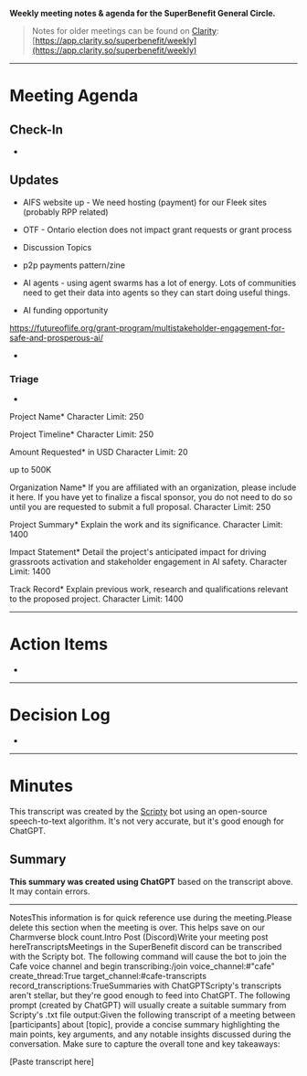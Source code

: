 **Weekly meeting notes & agenda for the SuperBenefit General Circle.**

> Notes for older meetings can be found on [Clarity](https://app.clarity.so/superbenefit/docs/7b03af88-ecdf-4858-8eb8-c0b8d35988f7):
> [https://app.clarity.so/superbenefit/weekly](https://app.clarity.so/superbenefit/weekly)

---

# Meeting Agenda

## Check-In

- 

## Updates

- AIFS website up - We need hosting (payment) for our Fleek sites (probably RPP related)

- OTF - Ontario election does not impact grant requests or grant process

- Discussion Topics

- p2p payments pattern/zine

- AI agents - using agent swarms has a lot of energy. Lots of communities need to get their data into agents so they can start doing useful things. 

- AI funding opportunity 

 https://futureoflife.org/grant-program/multistakeholder-engagement-for-safe-and-prosperous-ai/

- 

### Triage

	

  -  

Project Name\* Character Limit: 250

Project Timeline\* Character Limit: 250

Amount Requested\* in USD Character Limit: 20

up to 500K

Organization Name\* If you are affiliated with an organization, please include it here. If you have yet to finalize a fiscal sponsor, you do not need to do so until you are requested to submit a full proposal. Character Limit: 250

Project Summary\* Explain the work and its significance. Character Limit: 1400

Impact Statement\* Detail the project's anticipated impact for driving grassroots activation and stakeholder engagement in AI safety. Character Limit: 1400

Track Record\* Explain previous work, research and qualifications relevant to the proposed project. Character Limit: 1400

---

# Action Items

- 	

---

# Decision Log

- 

---

# Minutes

This transcript was created by the [Scripty](https://scripty.org/) bot using an open-source speech-to-text algorithm. It's not very accurate, but it's good enough for ChatGPT.

## Summary

**This summary was created using ChatGPT** based on the transcript above. It may contain errors.

> <Paste summary here>

---

NotesThis information is for quick reference use during the meeting.Please delete this section when the meeting is over. This helps save on our Charmverse block count.Intro Post (Discord)Write your meeting post hereTranscriptsMeetings in the SuperBenefit discord can be transcribed with the Scripty bot. The following command will cause the bot to join the Cafe voice channel and begin transcribing:/join voice_channel:#"cafe" create_thread:True target_channel:#cafe-transcripts record_transcriptions:TrueSummaries with ChatGPTScripty's transcripts aren't stellar, but they're good enough to feed into ChatGPT. The following prompt (created by ChatGPT) will usually create a suitable summary from Scripty's .txt file output:Given the following transcript of a meeting between [participants] about [topic], provide a concise summary highlighting the main points, key arguments, and any notable insights discussed during the conversation. Make sure to capture the overall tone and key takeaways:

[Paste transcript here]
